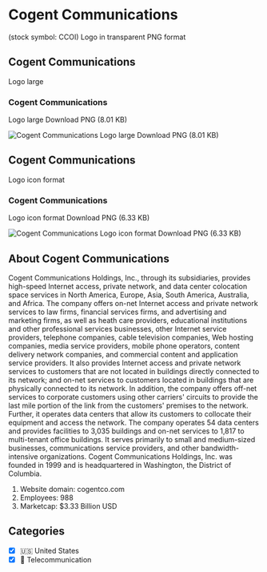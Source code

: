 # Cogent Communications
 (stock symbol: CCOI) Logo in transparent PNG format

## Cogent Communications
 Logo large

### Cogent Communications
 Logo large Download PNG (8.01 KB)

![Cogent Communications
 Logo large Download PNG (8.01 KB)](/img/orig/CCOI_BIG-d3ef8cfa.png)

## Cogent Communications
 Logo icon format

### Cogent Communications
 Logo icon format Download PNG (6.33 KB)

![Cogent Communications
 Logo icon format Download PNG (6.33 KB)](/img/orig/CCOI-5c793f25.png)

## About Cogent Communications


Cogent Communications Holdings, Inc., through its subsidiaries, provides high-speed Internet access, private network, and data center colocation space services in North America, Europe, Asia, South America, Australia, and Africa. The company offers on-net Internet access and private network services to law firms, financial services firms, and advertising and marketing firms, as well as heath care providers, educational institutions and other professional services businesses, other Internet service providers, telephone companies, cable television companies, Web hosting companies, media service providers, mobile phone operators, content delivery network companies, and commercial content and application service providers. It also provides Internet access and private network services to customers that are not located in buildings directly connected to its network; and on-net services to customers located in buildings that are physically connected to its network. In addition, the company offers off-net services to corporate customers using other carriers' circuits to provide the last mile portion of the link from the customers' premises to the network. Further, it operates data centers that allow its customers to collocate their equipment and access the network. The company operates 54 data centers and provides facilities to 3,035 buildings and on-net services to 1,817 to multi-tenant office buildings. It serves primarily to small and medium-sized businesses, communications service providers, and other bandwidth-intensive organizations. Cogent Communications Holdings, Inc. was founded in 1999 and is headquartered in Washington, the District of Columbia.

1. Website domain: cogentco.com
2. Employees: 988
3. Marketcap: $3.33 Billion USD


## Categories
- [x] 🇺🇸 United States
- [x] 📡 Telecommunication
